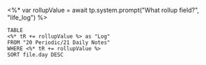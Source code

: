 <%* var rollupValue = await tp.system.prompt("What rollup field?", "life_log") %>

```dataview
TABLE
<%* tR += rollupValue %> as "Log"
FROM "20 Periodic/21 Daily Notes"
WHERE <%* tR += rollupValue %>
SORT file.day DESC
```
